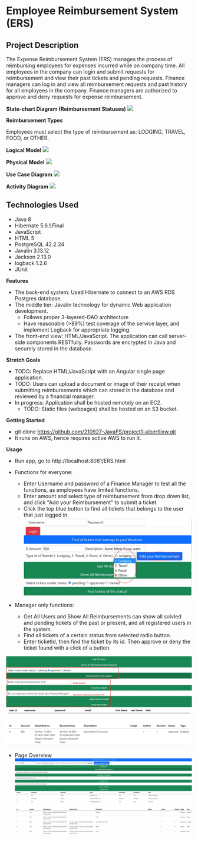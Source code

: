 # Employee Reimbursement System (ERS)

## Project Description
The Expense Reimbursement System (ERS) manages the process of reimbursing employees for expenses incurred while on company time. All employees in the company can login and submit requests for reimbursement and view their past tickets and pending requests. Finance managers can log in and view all reimbursement requests and past history for all employees in the company. Finance managers are authorized to approve and deny requests for expense reimbursement.

**State-chart Diagram (Reimbursement Statuses)** 
![](./imgs/state-chart.jpg)

**Reimbursement Types**

Employees must select the type of reimbursement as: LODGING, TRAVEL, FOOD, or OTHER.

**Logical Model**
![](./imgs/logical.jpg)

**Physical Model**
![](./imgs/physical.jpg)

**Use Case Diagram**
![](./imgs/use-case.jpg)

**Activity Diagram**
![](./imgs/activity.jpg)

## Technologies Used
* Java 8
* Hibernate 5.6.1.Final
* JavaScript
* HTML 5
* PostgreSQL 42.2.24
* Javalin 3.13.12
* Jackson 2.13.0
* logback 1.2.6
* JUnit

**Features**
* The back-end system: Used Hibernate to connect to an AWS RDS Postgres database. 
* The middle tier: Javalin technology for dynamic Web application development. 
    * Follows proper 3-layered-DAO architecture
    * Have reasonable (>89%) test coverage of the service layer, and implement Logback for appropriate logging. 
* The front-end view: HTML/JavaScript. The application can call server-side components RESTfully. Passwords are encrypted in Java and securely stored in the database. 

**Stretch Goals**
* TODO: Replace HTML/JavaScript with an Angular single page application.
* TODO: Users can upload a document or image of their receipt when submitting reimbursements which can stored in the database and reviewed by a financial manager.
* In progress: Application shall be hosted remotely on an EC2.
   * TODO: Static files (webpages) shall be hosted on an S3 bucket. 

**Getting Started**
* git clone https://github.com/210927-JavaFS/project1-albertlixw.git
* It runs on AWS, hence requires active AWS to run it. 

**Usage**
* Run app, go to http://localhost:8081/ERS.html
* Functions for everyone: 
   * Enter Username and password of a Finance Manager to test all the functions, as employees have limited functions. 
   * Enter amount and select type of reimbursement from drop down list, and click "Add your Reimbursement" to submit a ticket. 
   * Click the top blue button to find all tickets that belongs to the user that just logged in. 
![](./imgs/addingReimb.jpg)


* Manager only functions: 
   * Get All Users and Show All Reimbursements can show all solvled and pending tickets of the past or present, and all registered users in the system. 
   * Find all tickets of a certain status from selected radio button. 
   * Enter ticketId, then find the ticket by its id. Then approve or deny the ticket found with a click of a button. 

![](./imgs/findATicket.jpg)
* Page Overview
![](./imgs/overview.jpg)

<!-- **Contributors**
Me -->
<!-- 
**License**
None -->
